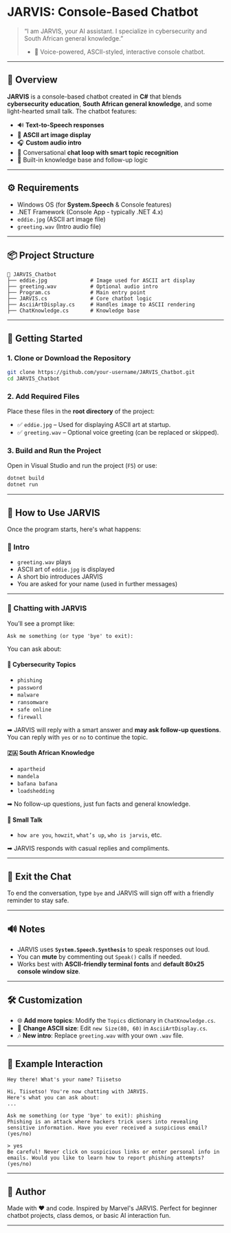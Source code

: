 

# JARVIS: Console-Based Chatbot

> “I am JARVIS, your AI assistant. I specialize in cybersecurity and South African general knowledge.”
>
> * 🧠 Voice-powered, ASCII-styled, interactive console chatbot.

---

## 📜 Overview

**JARVIS** is a console-based chatbot created in **C#** that blends **cybersecurity education**, **South African general knowledge**, and some light-hearted small talk. The chatbot features:

* 🔊 **Text-to-Speech responses**
* 🎨 **ASCII art image display**
* 🎧 **Custom audio intro**
* 💬 Conversational **chat loop with smart topic recognition**
* 🧠 Built-in knowledge base and follow-up logic

---

## ⚙️ Requirements

* Windows OS (for **System.Speech** & Console features)
* .NET Framework (Console App - typically .NET 4.x)
* `eddie.jpg` (ASCII art image file)
* `greeting.wav` (Intro audio file)

---

## 📦 Project Structure

```
📁 JARVIS_Chatbot
├── eddie.jpg              # Image used for ASCII art display
├── greeting.wav           # Optional audio intro
├── Program.cs             # Main entry point
├── JARVIS.cs              # Core chatbot logic
├── AsciiArtDisplay.cs     # Handles image to ASCII rendering
├── ChatKnowledge.cs       # Knowledge base
```

---

## 🚀 Getting Started

### 1. Clone or Download the Repository

```bash
git clone https://github.com/your-username/JARVIS_Chatbot.git
cd JARVIS_Chatbot
```

### 2. Add Required Files

Place these files in the **root directory** of the project:

* ✅ `eddie.jpg` – Used for displaying ASCII art at startup.
* ✅ `greeting.wav` – Optional voice greeting (can be replaced or skipped).

### 3. Build and Run the Project

Open in Visual Studio and run the project (`F5`) or use:

```bash
dotnet build
dotnet run
```

---

## 🧠 How to Use JARVIS

Once the program starts, here's what happens:

### 🌟 Intro

* `greeting.wav` plays
* ASCII art of `eddie.jpg` is displayed
* A short bio introduces JARVIS
* You are asked for your name (used in further messages)

---

### 💬 Chatting with JARVIS

You’ll see a prompt like:

```
Ask me something (or type 'bye' to exit):
```

You can ask about:

#### 🔐 Cybersecurity Topics

* `phishing`
* `password`
* `malware`
* `ransomware`
* `safe online`
* `firewall`

➡ JARVIS will reply with a smart answer and **may ask follow-up questions**. You can reply with `yes` or `no` to continue the topic.

#### 🇿🇦 South African Knowledge

* `apartheid`
* `mandela`
* `bafana bafana`
* `loadshedding`

➡ No follow-up questions, just fun facts and general knowledge.

#### 👋 Small Talk

* `how are you`, `howzit`, `what’s up`, `who is jarvis`, etc.

➡ JARVIS responds with casual replies and compliments.

---

## 🛑 Exit the Chat

To end the conversation, type `bye` and JARVIS will sign off with a friendly reminder to stay safe.

---

## 🔊 Notes

* JARVIS uses **`System.Speech.Synthesis`** to speak responses out loud.
* You can **mute** by commenting out `Speak()` calls if needed.
* Works best with **ASCII-friendly terminal fonts** and **default 80x25 console window size**.

---

## 🛠️ Customization

* 🌐 **Add more topics**: Modify the `Topics` dictionary in `ChatKnowledge.cs`.
* 🧵 **Change ASCII size**: Edit `new Size(80, 60)` in `AsciiArtDisplay.cs`.
* 🎶 **New intro**: Replace `greeting.wav` with your own `.wav` file.

---

## 🤖 Example Interaction

```
Hey there! What's your name? Tiisetso

Hi, Tiisetso! You're now chatting with JARVIS.  
Here's what you can ask about:  
...  

Ask me something (or type 'bye' to exit): phishing  
Phishing is an attack where hackers trick users into revealing sensitive information. Have you ever received a suspicious email? (yes/no)

> yes  
Be careful! Never click on suspicious links or enter personal info in emails. Would you like to learn how to report phishing attempts? (yes/no)
```

---

## 🧠 Author

Made with ❤️ and code. Inspired by Marvel's JARVIS.
Perfect for beginner chatbot projects, class demos, or basic AI interaction fun.

---

